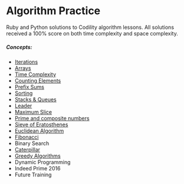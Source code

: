 # Algorithm Practice

Ruby and Python solutions to Codility algorithm lessons.  All solutions received a 100% score on both time complexity and space complexity.

##### Concepts:
* [Iterations](iterations/overview.md)
* [Arrays](arrays/overview.md)
* [Time Complexity](time-complexity/overview.md)
* [Counting Elements](counting-elements/overview.md)
* [Prefix Sums](prefix-sums/overview.md)
* [Sorting](sorting/overview.md)
* [Stacks & Queues](stacks-queues/overview.md)
* [Leader](leader/overview.md)
* [Maximum Slice](max-slice-problem/overview.md)
* [Prime and composite numbers](prime-composite/overview.md)
* [Sieve of Eratosthenes](sieve-of-eratsothenes/overview.md)
* [Euclidean Algorithm](euclidean-algorithm/overview.md)
* [Fibonacci](fibonacci-numbers/overview.md)
* Binary Search
* [Caterpillar](caterpillar/overview.md)
* [Greedy Algorithms](greedy-algorithms/overview.md)
* Dynamic Programming
* Indeed Prime 2016
* Future Training
